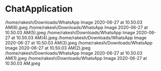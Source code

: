 # ChatApplication

/home/rakesh/Downloads/WhatsApp Image 2020-06-27 at 10.50.03 AM(6).jpeg
/home/rakesh/Downloads/WhatsApp Image 2020-06-27 at 10.50.03 AM(5).jpeg
/home/rakesh/Downloads/WhatsApp Image 2020-06-27 at 10.50.03 AM(4).jpeg
/home/rakesh/Downloads/WhatsApp Image 2020-06-27 at 10.50.03 AM(3).jpeg
/home/rakesh/Downloads/WhatsApp Image 2020-06-27 at 10.50.03 AM(2).jpeg
/home/rakesh/Downloads/WhatsApp Image 2020-06-27 at 10.50.03 AM(1).jpeg
/home/rakesh/Downloads/WhatsApp Image 2020-06-27 at 10.50.03 AM.jpeg
